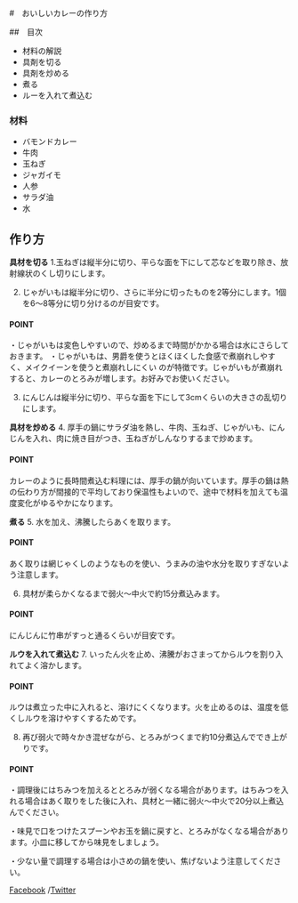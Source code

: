 #　おいしいカレーの作り方

##　目次
- 材料の解説
- 具剤を切る
- 具剤を炒める
- 煮る
- ルーを入れて煮込む

### 材料
- バモンドカレー
- 牛肉
- 玉ねぎ
- ジャガイモ
- 人参
- サラダ油
- 水

## 作り方
**具材を切る**
1.玉ねぎは縦半分に切り、平らな面を下にして芯などを取り除き、放射線状のくし切りにします。

2. じゃがいもは縦半分に切り、さらに半分に切ったものを2等分にします。1個を6～8等分に切り分けるのが目安です。
#### POINT
・じゃがいもは変色しやすいので、炒めるまで時間がかかる場合は水にさらしておきます。
・じゃがいもは、男爵を使うとほくほくした食感で煮崩れしやすく、メイクイーンを使うと煮崩れしにくい のが特徴です。じゃがいもが煮崩れすると、カレーのとろみが増します。お好みでお使いください。

3. にんじんは縦半分に切り、平らな面を下にして3cmくらいの大きさの乱切りにします。

**具材を炒める**
4. 厚手の鍋にサラダ油を熱し、牛肉、玉ねぎ、じゃがいも、にんじんを入れ、肉に焼き目がつき、玉ねぎがしんなりするまで炒めます。
#### POINT
カレーのように長時間煮込む料理には、厚手の鍋が向いています。厚手の鍋は熱の伝わり方が間接的で平均しており保温性もよいので、途中で材料を加えても温度変化がゆるやかになります。

**煮る**
5. 水を加え、沸騰したらあくを取ります。

#### POINT
あく取りは網じゃくしのようなものを使い、うまみの油や水分を取りすぎないよう注意します。

6. 具材が柔らかくなるまで弱火～中火で約15分煮込みます。

#### POINT
にんじんに竹串がすっと通るくらいが目安です。

**ルウを入れて煮込む**
7. いったん火を止め、沸騰がおさまってからルウを割り入れてよく溶かします。

#### POINT
ルウは煮立った中に入れると、溶けにくくなります。火を止めるのは、温度を低くしルウを溶けやすくするためです。

8. 再び弱火で時々かき混ぜながら、とろみがつくまで約10分煮込んででき上がりです。

#### POINT
・調理後にはちみつを加えるととろみが弱くなる場合があります。はちみつを入れる場合はあく取りをした後に入れ、具材と一緒に弱火～中火で20分以上煮込んでください。

・味見で口をつけたスプーンやお玉を鍋に戻すと、とろみがなくなる場合があります。小皿に移してから味見をしましょう。

・少ない量で調理する場合は小さめの鍋を使い、焦げないよう注意してください。

[Facebook]()   /[Twitter]()